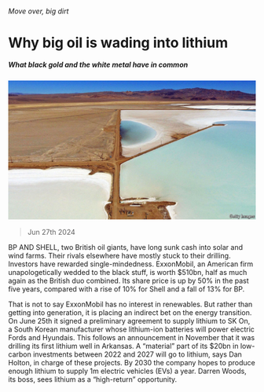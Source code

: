 ###### Move over, big dirt

# Why big oil is wading into lithium 

##### What black gold and the white metal have in common 

![image](images/20240629_WBP003.jpg) 

> Jun 27th 2024 

BP AND SHELL, two British oil giants, have long sunk cash into solar and wind farms. Their rivals elsewhere have mostly stuck to their drilling. Investors have rewarded single-mindedness. ExxonMobil, an American firm unapologetically wedded to the black stuff, is worth $510bn, half as much again as the British duo combined. Its share price is up by 50% in the past five years, compared with a rise of 10% for Shell and a fall of 13% for BP. 

That is not to say ExxonMobil has no interest in renewables. But rather than getting into generation, it is placing an indirect bet on the energy transition. On June 25th it signed a preliminary agreement to supply lithium to SK On, a South Korean manufacturer whose lithium-ion batteries will power electric Fords and Hyundais. This follows an announcement in November that it was drilling its first lithium well in Arkansas. A “material” part of its $20bn in low-carbon investments between 2022 and 2027 will go to lithium, says Dan Holton, in charge of these projects. By 2030 the company hopes to produce enough lithium to supply 1m electric vehicles (EVs) a year. Darren Woods, its boss, sees lithium as a “high-return” opportunity. 

